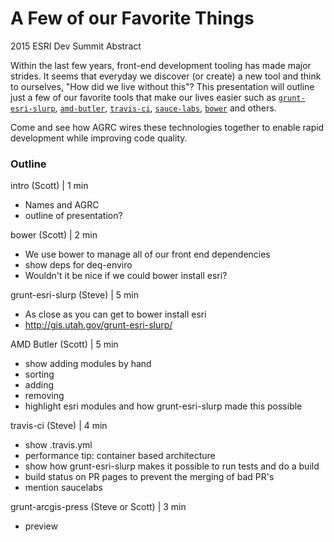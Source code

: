 A Few of our Favorite Things
============================
2015 ESRI Dev Summit Abstract

Within the last few years, front-end development tooling has made major strides. It seems that everyday we discover (or create) a new tool and think to ourselves, "How did we live without this"? This presentation will outline just a few of our favorite tools that make our lives easier such as [`grunt-esri-slurp`](https://github.com/steveoh/grunt-esri-slurp), [`amd-butler`](https://github.com/agrc/AmdButler), [`travis-ci`](https://travis-ci.org/), [`sauce-labs`](https://saucelabs.com/), [`bower`](http://bower.io/) and others.

Come and see how AGRC wires these technologies together to enable rapid development while improving code quality.


### Outline

intro (Scott) | 1 min
- Names and AGRC
- outline of presentation?

bower (Scott) | 2 min
- We use bower to manage all of our front end dependencies
- show deps for deq-enviro
- Wouldn't it be nice if we could bower install esri?

grunt-esri-slurp (Steve) | 5 min
- As close as you can get to bower install esri
- http://gis.utah.gov/grunt-esri-slurp/

AMD Butler (Scott) | 5 min
- show adding modules by hand
- sorting
- adding
- removing
- highlight esri modules and how grunt-esri-slurp made this possible

travis-ci (Steve) | 4 min
- show .travis.yml
- performance tip: container based architecture
- show how grunt-esri-slurp makes it possible to run tests and do a build
- build status on PR pages to prevent the merging of bad PR's
- mention saucelabs

grunt-arcgis-press (Steve or Scott) | 3 min
- preview
